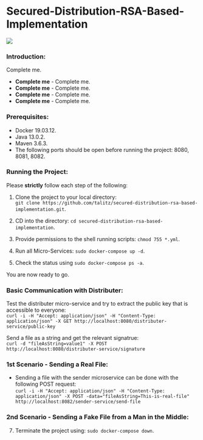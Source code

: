 # Secured-Distribution-RSA-Based-Implementation

<img src="https://i.ibb.co/gZ45j0T/Screen-Shot-2020-08-09-at-22-53-52.png" align="center">

### Introduction:
Complete me.
- <b>Complete me</b> - Complete me.
- <b>Complete me</b> - Complete me. 
- <b>Complete me</b> - Complete me.
- <b>Complete me</b> - Complete me.

### Prerequisites:

- Docker 19.03.12. 
- Java 13.0.2.
- Maven 3.6.3.
- The following ports should be open before running the project: 8080, 8081, 8082.

### Running the Project:

Please <b>strictly</b> follow each step of the following:

1) Clone the project to your local directory:</br> ```git clone https://github.com/talitz/secured-distribution-rsa-based-implementation.git```.

2) CD into the directory: ```cd secured-distribution-rsa-based-implementation```.

3) Provide permissions to the shell running scripts: ```chmod 755 *.yml```.

5) Run all Micro-Services: ```sudo docker-compose up -d```.

6) Check the status using ```sudo docker-compose ps -a```.

You are now ready to go. 

### Basic Communication with Distributer:
Test the distributer micro-service and try to extract the public key that is accessible to everyone:</br>
```curl -i -H "Accept: application/json" -H "Content-Type: application/json" -X GET http://localhost:8080/distributer-service/public-key```

Send a file as a string and get the relevant signatrue:</br>
```curl -d "fileAsString=value1" -X POST http://localhost:8080/distributer-service/signature```

### 1st Scenario - Sending a Real File:
- Sending a file with the sender microservice can be done with the following POST request:</br>
```curl -i -H "Accept: application/json" -H "Content-Type: application/json" -X POST -data="fileAsString=This-is-real-file" http://localhost:8082/sender-service/send-file```

### 2nd Scenario - Sending a Fake File from a Man in the Middle:

7) Terminate the project using: ```sudo docker-compose down```.
